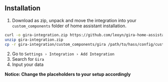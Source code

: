 ## Installation

1. Download as zip, unpack and move the integration into your `custom_components` folder of home assistant installation.
```bash
curl -o gira-integration.zip https://github.com/leoyn/gira-home-assistant/archive/refs/heads/production.zip
unzip gira-integration.zip
cp -r gira-integration/custom_components/gira /path/to/hass/config/custom_components/gira
```

2. Go to `Settings › Integration › Add Integration`
3. Search for `Gira`
4. Input your data

**Notice: Change the placeholders to your setup accordingly**